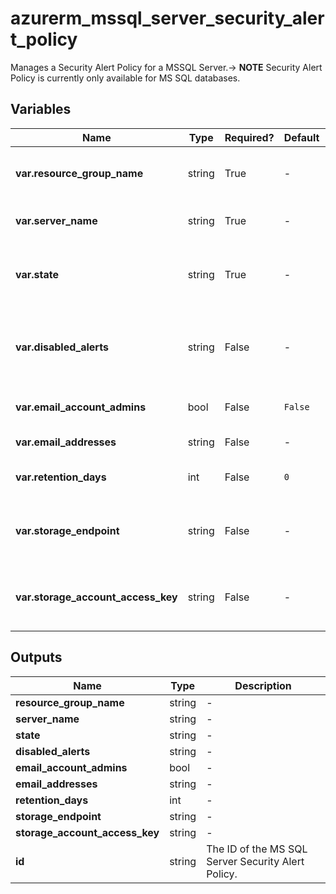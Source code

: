 # azurerm_mssql_server_security_alert_policy

Manages a Security Alert Policy for a MSSQL Server.-> **NOTE** Security Alert Policy is currently only available for MS SQL databases.

## Variables

| Name | Type | Required? | Default  | possible values | Description |
| ---- | ---- | --------- | -------- | ----------- | ----------- |
| **var.resource_group_name** | string | True | -  |  -  | The name of the resource group that contains the MS SQL Server. Changing this forces a new resource to be created. | 
| **var.server_name** | string | True | -  |  -  | Specifies the name of the MS SQL Server. Changing this forces a new resource to be created. | 
| **var.state** | string | True | -  |  `Disabled`, `Enabled`, `New`  | Specifies the state of the policy, whether it is enabled or disabled or a policy has not been applied yet on the specific database server. Possible values are `Disabled`, `Enabled` and `New`. | 
| **var.disabled_alerts** | string | False | -  |  `Sql_Injection`, `Sql_Injection_Vulnerability`, `Access_Anomaly`, `Data_Exfiltration`, `Unsafe_Action`  | Specifies an array of alerts that are disabled. Allowed values are: `Sql_Injection`, `Sql_Injection_Vulnerability`, `Access_Anomaly`, `Data_Exfiltration`, `Unsafe_Action`. | 
| **var.email_account_admins** | bool | False | `False`  |  -  | Boolean flag which specifies if the alert is sent to the account administrators or not. Defaults to `false`. | 
| **var.email_addresses** | string | False | -  |  -  | Specifies an array of email addresses to which the alert is sent. | 
| **var.retention_days** | int | False | `0`  |  -  | Specifies the number of days to keep in the Threat Detection audit logs. Defaults to `0`. | 
| **var.storage_endpoint** | string | False | -  |  -  | Specifies the blob storage endpoint (e.g. <https://example.blob.core.windows.net>). This blob storage will hold all Threat Detection audit logs. | 
| **var.storage_account_access_key** | string | False | -  |  -  | Specifies the identifier key of the Threat Detection audit storage account. This is mandatory when you use `storage_endpoint` to specify a storage account blob endpoint. | 



## Outputs

| Name | Type | Description |
| ---- | ---- | --------- | 
| **resource_group_name** | string  | - | 
| **server_name** | string  | - | 
| **state** | string  | - | 
| **disabled_alerts** | string  | - | 
| **email_account_admins** | bool  | - | 
| **email_addresses** | string  | - | 
| **retention_days** | int  | - | 
| **storage_endpoint** | string  | - | 
| **storage_account_access_key** | string  | - | 
| **id** | string  | The ID of the MS SQL Server Security Alert Policy. | 